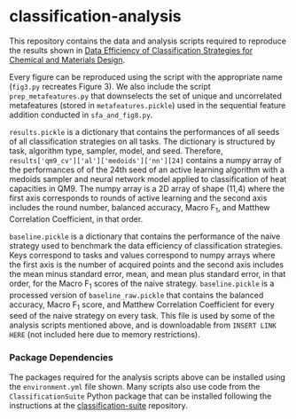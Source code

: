 # classification-analysis

This repository contains the data and analysis scripts required to reproduce the results shown in [Data Efficiency of Classification Strategies for Chemical and Materials Design](https://doi.org/10.26434/chemrxiv-2024-1sspf).

Every figure can be reproduced using the script with the appropriate name (`fig3.py` recreates Figure 3). We also include the script `prep_metafeatures.py` that downselects the set of unique and uncorrelated metafeatures (stored in `metafeatures.pickle`) used in the sequential feature addition conducted in `sfa_and_fig8.py`.

`results.pickle` is a dictionary that contains the performances of all seeds of all classification strategies on all tasks. The dictionary is structured by task, algorithm type, sampler, model, and seed. Therefore, `results['qm9_cv']['al']['medoids']['nn'][24]` contains a numpy array of the performances of of the 24th seed of an active learning algorithm with a medoids sampler and neural network model applied to classification of heat capacities in QM9. The numpy array is a 2D array of shape (11,4) where the first axis corresponds to rounds of active learning and the second axis includes the round number, balanced accuracy, Macro F<sub>1</sub>, and Matthew Correlation Coefficient, in that order. 

`baseline.pickle` is a dictionary that contains the performance of the naive strategy used to benchmark the data efficiency of classification strategies. Keys correspond to tasks and values correspond to numpy arrays where the first axis is the number of acquired points and the second axis includes the mean minus standard error, mean, and mean plus standard error, in that order, for the Macro F<sub>1</sub> scores of the naive strategy. `baseline.pickle` is a processed version of `baseline_raw.pickle` that contains the balanced accuracy, Macro F<sub>1</sub> score, and Matthew Correlation Coefficient for every seed of the naive strategy on every task. This file is used by some of the analysis scripts mentioned above, and is downloadable from `INSERT LINK HERE` (not included here due to memory restrictions). 

### Package Dependencies

The packages required for the analysis scripts above can be installed using the `environment.yml` file shown. Many scripts also use code from the `ClassificationSuite` Python package that can be installed following the instructions at the [classification-suite](https://github.com/webbtheosim/classification-suite) repository.

